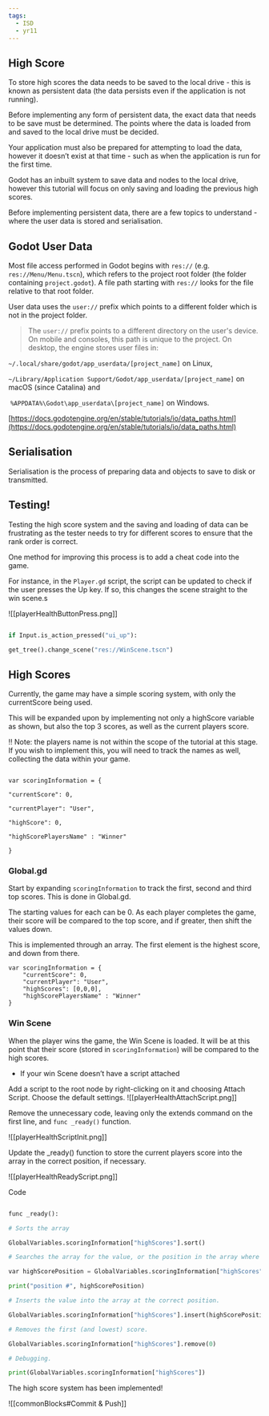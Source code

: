 ```yaml
---
tags:
  - ISD
  - yr11
---
```



## High Score


To store high scores the data needs to be saved to the local drive - this is known as persistent data (the data persists even if the application is not running).

Before implementing any form of persistent data, the exact data that needs to be save must be determined. The points where the data is loaded from and saved to the local drive must be decided.



Your application must also be prepared for attempting to load the data, however it doesn’t exist at that time - such as when the application is run for the first time.



Godot has an inbuilt system to save data and nodes to the local drive, however this tutorial will focus on only saving and loading the previous high scores.



Before implementing persistent data, there are a few topics to understand - where the user data is stored and serialisation.



## Godot User Data



Most file access performed in Godot begins with `res://` (e.g. `res://Menu/Menu.tscn`), which refers to the project root folder (the folder containing `project.godot`). A file path starting with `res://` looks for the file relative to that root folder.



User data uses the `user://` prefix which points to a different folder which is not in the project folder.



> The `user://` prefix points to a different directory on the user's device. On mobile and consoles, this path is unique to the project. On desktop, the engine stores user files in:

`~/.local/share/godot/app_userdata/[project_name]` on Linux, 

`~/Library/Application Support/Godot/app_userdata/[project_name]` on macOS (since Catalina) and

 `%APPDATA%\Godot\app_userdata\[project_name]` on Windows.

[https://docs.godotengine.org/en/stable/tutorials/io/data_paths.html](https://docs.godotengine.org/en/stable/tutorials/io/data_paths.html)

>



## Serialisation



Serialisation is the process of preparing data and objects to save to disk or transmitted.



## Testing!



Testing the high score system and the saving and loading of data can be frustrating as the tester needs to try for different scores to ensure that the rank order is correct.



One method for improving this process is to add a cheat code into the game.



For instance, in the `Player.gd` script, the script can be updated to check if the user presses the Up key. If so, this changes the scene straight to the win scene.s

![[playerHealthButtonPress.png]]


```python

if Input.is_action_pressed("ui_up"):

get_tree().change_scene("res://WinScene.tscn")

```



## High Scores



Currently, the game may have a simple scoring system, with only the currentScore being used.



This will be expanded upon by implementing not only a highScore variable as shown, but also the top 3 scores, as well as the current players score.



<aside>

‼️ Note: the players name is not within the scope of the tutorial at this stage. If you wish to implement this, you will need to track the names as well, collecting the data within your game.



</aside>



```gdscript 

var scoringInformation = {

"currentScore": 0,

"currentPlayer": "User",

"highScore": 0,

"highScorePlayersName" : "Winner"

}

```



### Global.gd



Start by expanding `scoringInformation` to track the first, second and third top scores. This is done in Global.gd.



The starting values for each can be 0. As each player completes the game, their score will be compared to the top score, and if greater, then shift the values down.



This is implemented through an array. The first element is the highest score, and down from there.



```gdscript
var scoringInformation = {
	"currentScore": 0,
	"currentPlayer": "User",
	"highScores": [0,0,0],
	"highScorePlayersName" : "Winner"
}
```


### Win Scene



When the player wins the game, the Win Scene is loaded. It will be at this point that their score (stored in `scoringInformation`) will be compared to the high scores.



- If your win Scene doesn’t have a script attached

Add a script to the root node by right-clicking on it and choosing Attach Script. Choose the default settings.
![[playerHealthAttachScript.png]]




Remove the unnecessary code, leaving only the extends command on the first line, and `func _ready()` function.


![[playerHealthScriptInit.png]]




Update the _ready() function to store the current players score into the array in the correct position, if necessary.

![[playerHealthReadyScript.png]]





Code

```python

func _ready():

# Sorts the array

GlobalVariables.scoringInformation["highScores"].sort()

# Searches the array for the value, or the position in the array where it will "fit".

var highScorePosition = GlobalVariables.scoringInformation["highScores"].bsearch(GlobalVariables.scoringInformation["currentScore"], true)

print("position #", highScorePosition)

# Inserts the value into the array at the correct position.

GlobalVariables.scoringInformation["highScores"].insert(highScorePosition, GlobalVariables.scoringInformation["currentScore"])

# Removes the first (and lowest) score.

GlobalVariables.scoringInformation["highScores"].remove(0)

# Debugging.

print(GlobalVariables.scoringInformation["highScores"])

```



The high score system has been implemented!

![[commonBlocks#Commit & Push]]



